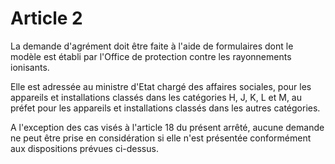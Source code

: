 # Article 2

La demande d'agrément doit être faite à l'aide de formulaires dont le modèle est établi par l'Office de protection contre les rayonnements ionisants.

Elle est adressée au ministre d'Etat chargé des affaires sociales, pour les appareils et installations classés dans les catégories H, J, K, L et M, au préfet pour les appareils et installations classés dans les autres catégories.

A l'exception des cas visés à l'article 18 du présent arrêté, aucune demande ne peut être prise en considération si elle n'est présentée conformément aux dispositions prévues ci-dessus.
